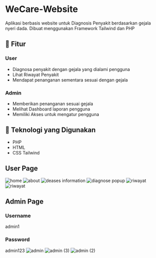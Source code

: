 ﻿# WeCare-Website
 
Aplikasi berbasis website untuk Diagnosis Penyakit berdasarkan gejala nyeri dada. Dibuat menggunakan Framework Tailwind dan PHP

## 📱 Fitur
### User
- Diagnosa penyakit dengan gejala yang dialami pengguna
- Lihat Riwayat Penyakit
- Mendapat penanganan sementara sesuai dengan gejala
### Admin
- Memberikan penanganan sesuai gejala
- Melihat Dashboard laporan pengguna
- Memiliki Akses untuk mengatur pengguna

## 🚀 Teknologi yang Digunakan

- PHP
- HTML
- CSS Tailwind

## User Page
![home](https://github.com/user-attachments/assets/ba7546df-1079-4197-ad16-8c2285442ab9)
![about](https://github.com/user-attachments/assets/30be663d-b030-44d4-bdd2-13a8e121264b)
![deases information](https://github.com/user-attachments/assets/f381e578-9015-4537-8c64-ec5ef7e4f82e)
![diagnose popup](https://github.com/user-attachments/assets/1f5586a4-b4d7-4f1b-9177-fa540e8de102)
![riwayat](https://github.com/user-attachments/assets/a3ad60fb-bc0c-4819-bf3a-bace76c865c8)
![riwayat](https://github.com/user-attachments/assets/8ab16061-0ae3-4e66-8812-79ae0ec91112)


## Admin Page
### Username
admin1
### Password
admin123
![admin](https://github.com/user-attachments/assets/48a68ecf-41d3-459f-b8a8-c67e34593a10)
![admin (3)](https://github.com/user-attachments/assets/da5578f2-7c24-4ec1-8dfa-d9ba6919349d)
![admin (2)](https://github.com/user-attachments/assets/09062a80-0b12-4647-add8-666df921840b)
